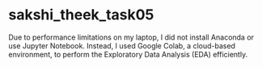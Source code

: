 # sakshi_theek_task05
Due to performance limitations on my laptop, I did not install Anaconda or use Jupyter Notebook. Instead, I used Google Colab, a cloud-based environment, to perform the Exploratory Data Analysis (EDA) efficiently.
